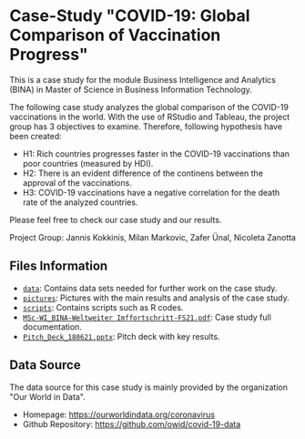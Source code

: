 # Case-Study "COVID-19: Global Comparison of Vaccination Progress"

This is a case study for the module Business Intelligence and Analytics (BINA) in Master of Science in Business Information Technology.

The following case study analyzes the global comparison of the COVID-19 vaccinations in the world. With the use of RStudio and Tableau, the project group has 3 objectives to examine. Therefore, following hypothesis have been created:

- H1: Rich countries progresses faster in the COVID-19 vaccinations than poor countries (measured by HDI).
- H2: There is an evident difference of the continens between the approval of the vaccinations.
- H3: COVID-19 vaccinations have a negative correlation for the death rate of the analyzed countries.

Please feel free to check our case study and our results.

Project Group: Jannis Kokkinis, Milan Markovic, Zafer Ünal, Nicoleta Zanotta


## Files Information

- [`data`](https://github.com/milanmarkovic90/BINA_FS21_Case-Study_COVID-19-Global-Vaccination/tree/main/data): Contains data sets needed for further work on the case study.
- [`pictures`](https://github.com/milanmarkovic90/BINA_FS21_Case-Study_COVID-19-Global-Vaccination/tree/main/pictures): Pictures with the main results and analysis of the case study.
- [`scripts`](https://github.com/milanmarkovic90/BINA_FS21_Case-Study_COVID-19-Global-Vaccination/tree/main/scripts): Contains scripts such as R codes.
- [`MSc-WI_BINA-Weltweiter Imffortschritt-FS21.pdf`](https://github.com/milanmarkovic90/BINA_FS21_Case-Study_COVID-19-Global-Vaccination/blob/main/MSc-WI_BINA-Weltweiter%20Impffortschritt-FS21.pdf): Case study full documentation.
- [`Pitch_Deck_180621.pptx`](https://github.com/milanmarkovic90/BINA_FS21_Case-Study_COVID-19-Global-Vaccination/blob/main/Pitch_Deck_180621.pptx): Pitch deck with key results.

## Data Source
The data source for this case study is mainly provided by the organization "Our World in Data".
- Homepage: https://ourworldindata.org/coronavirus
- Github Repository: https://github.com/owid/covid-19-data
